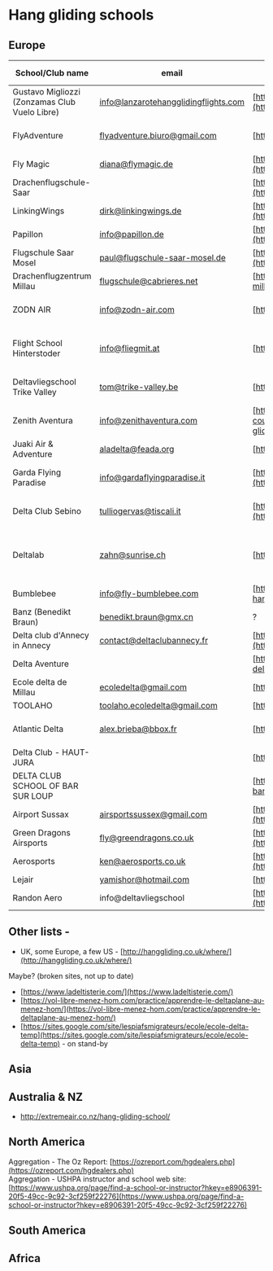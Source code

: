 # Hang gliding schools

Europe
-----

| School/Club name                       | email                         | website                                                                                                                                      | Country                    | Months of activity                            | Foot launch | Air tow/winch | Languages               | Restrictions                                |
| --------------------------------- | ----------------------------- | -------------------------------------------------------------------------------------------------------------------------------------------- | -------------------------- | --------------------------------------------- | ----------- | ------------- | ----------------------- | ------------------------------------------- |
| Gustavo Migliozzi (Zonzamas Club Vuelo Libre)                         | info@lanzarotehangglidingflights.com    | [https://lanzarotehangglidingflights.com/en/learn-to-fly/](https://lanzarotehangglidingflights.com/en/learn-to-fly/)         | Canary Islands (Lanzarote) | All year; Oct.-Mar. best                                             | yes         | no             | English, Spanish        |                                             |
| FlyAdventure                      | flyadventure.biuro@gmail.com  | [https://flyadventure.pl](https://flyadventure.pl)                                                                                           | Poland                     | March-October                                 | yes         | yes           | English, Polish, German |                                             |
| Fly Magic                         | diana@flymagic.de             | [https://www.flymagic.de/kurs/drachenfliegen-kurs/](https://www.flymagic.de/kurs/drachenfliegen-kurs/)                                       | Germany (Berlin)           | ?                                             | ?           | yes           | English, German         |                                             |
| Drachenflugschule-Saar            |                               | [https://www.drachenfliegen-lernen.de/home/ausbildung/](https://www.drachenfliegen-lernen.de/home/ausbildung/)                               | Germany                    | ?                                             | yes         | ?             | English, German         |                                             |
| LinkingWings                      | dirk@linkingwings.de          | [http://www.linkingwings.de/ausbildung/drachenfliegerausbildung.html](http://www.linkingwings.de/ausbildung/drachenfliegerausbildung.html)   | Germany                    | ?                                             | yes         | ?             | English, German         |                                             |
| Papillon                          | info@papillon.de              | [https://papillon.de/haengegleiter-kombikurs/](https://papillon.de/haengegleiter-kombikurs/)                                                 | Germany                    | ?                                             | yes         | ?             | English, German         |                                             |
| Flugschule Saar Mosel             | paul@flugschule-saar-mosel.de | [https://www.flugschule-saar-mosel.de/termine/](https://www.flugschule-saar-mosel.de/termine/)                                               | Germany                    | ?                                             | yes         | ?             | English, German         |                                             |
| Drachenflugzentrum Millau         | flugschule@cabrieres.net      | [https://drachenflugzentrum-millau.de/](https://drachenflugzentrum-millau.de/)                                                               | Germany                    | March-September                               | yes         | ?             | English, German         |                                             |
| ZODN AIR                          | info@zodn-air.com             | [https://zodn-air.com/](https://zodn-air.com/)                                                                                               | Germany (Garmisch-Partenkirchen) | March-September                         | yes         | no            | English, German         |                                             |
| Flight School Hinterstoder        | info@fliegmit.at              | [https://www.fliegmit.at/](https://www.fliegmit.at/)                                                                                         | Germany (Hinterstoder and Micheldorf) | ?                                  | yes         | no            | English, German         |                                             |
| Deltavliegschool Trike Valley     | tom@trike-valley.be           | [https://www.trike-valley.be/](https://www.trike-valley.be/)                                                                                 | Belgium (Benelux) & Alps   | ?                                             | yes         | yes           | ?                       |                                             |
| Zenith Aventura                   | info@zenithaventura.com       | [https://www.zenithaventura.com/en/hang-gliding/hang-gliding-courses/](https://www.zenithaventura.com/en/hang-gliding/hang-gliding-courses/) | Spain (Ager l, Catalunya)  | ?                                             | yes         | no            | English, Spanish        |                                             |
| Juaki Air & Adventure             | aladelta@feada.org            | [https://juakiair.es/](https://juakiair.es/)                                                                                                 | Spain                      | ?                                             | yes         | no            | English, Spanish        |                                             |
| Garda Flying Paradise             | info@gardaflyingparadise.it   | [https://gardaflyingparadise.it/en/flying-school/](https://gardaflyingparadise.it/en/flying-school/)                                         | Italy                      | ?                                             | yes         | ?             | English, Italian        | Only Italian students allowed               |
| Delta Club Sebino                 | tulliogervas@tiscali.it       | [https://www.deltaclubsebino.it/corsi-deltaplano](https://www.deltaclubsebino.it/corsi-deltaplano)                                           | Italy                      | ?                                             | yes         | no            | English, Italian        | Only Italian students allowed               |
| Deltalab                          | zahn@sunrise.ch               | [https://www.deltalab.ch/](https://www.deltalab.ch/)                                                                                         | Switzerland                | Training school: Sep.-Dec. ; Rest: year round | yes         | ?             | English                 |                                             |
| Bumblebee                         | info@fly-bumblebee.com        | [https://bumblebee-hanggliding.com/](https://bumblebee-hanggliding.com/)                                                                     | Switzerland                | Offseason (?)                                 | ?           | ?             | ?                       |                                             |
| Banz (Benedikt Braun)             | benedikt.braun@gmx.cn         | ?                                                                                                                                            | Switzerland                | ?                                             | yes         | no            | English, German         |                                             |
| Delta club d'Annecy in Annecy     | contact@deltaclubannecy.fr    | [http://www.deltaclubannecy.fr/ecole-delta-annecy/](http://www.deltaclubannecy.fr/ecole-delta-annecy/)                                       | France                     | ?                                             | yes         | ?             | French                  |                                             |
| Delta Aventure                    |                               | [https://www.ecole-deltaplane.com/](https://www.ecole-deltaplane.com/)                                                                       | France                     | ?                                             | yes         | ?             | French                  |                                             |
| Ecole delta de Millau             | ecoledelta@gmail.com          | [http://ecole-delta-millau.com/](http://ecole-delta-millau.com/)                                                                             | France                     | ?                                             | yes         | ?             | French                  |                                             |
| TOOLAHO                           | toolaho.ecoledelta@gmail.com  | [http://www.toolaho.fr/](http://www.toolaho.fr/)                                                                                             | France                     | ?                                             | yes         | ?             | French                  |                                             |
| Atlantic Delta                    | alex.brieba@bbox.fr           | [http://www.atlantiquedelta.fr/](http://www.atlantiquedelta.fr/)                                                                             | France                     | ?                                             | yes         | yes           | French, English         | Club with multiple instructors!             |
| Delta Club - HAUT-JURA            |                               | [http://www.deltaclubhautjura.org/](http://www.deltaclubhautjura.org/)                                                                       | France                     | ?                                             | yes         | ?             | French                  | Only on weekends                            |
| DELTA CLUB SCHOOL OF BAR SUR LOUP |                               | [https://deltaclub-barsurloup.fr/ecole/](https://deltaclub-barsurloup.fr/ecole/)                                                             | France                     | ?                                             | yes         | ?             | French                  | Not a pro school                            |
| Airport Sussax                    | airsportssussex@gmail.com     | [https://www.airsportssussex.co.uk/learning-to-hangglide](https://www.airsportssussex.co.uk/learning-to-hangglide)                             | UK                         | ?                                             | yes         | ?             | English                 |                                             |
| Green Dragons Airsports           | fly@greendragons.co.uk        | [https://greendragonsairsports.co.uk/hang-glider-training/](https://greendragonsairsports.co.uk/hang-glider-training/)                         | UK                         | ?                                             | yes         | ?             | English                 |                                             |
| Aerosports                        | ken@aerosports.co.uk          | [https://aerosports.co.uk/hanggliding-root/courses/](https://aerosports.co.uk/hanggliding-root/courses/)                                       | UK                         | ?                                             | yes         | ?             | English                 |                                             |
| Lejair                            | yamishor@hotmail.com          | [http://www.lejair.co.uk/](http://www.lejair.co.uk/)                                                                                           | UK                         | ?                                             | yes         | ?             | English                 |                                             |
| Randon Aero                       | info@deltavliegschool         | [https://www.deltavliegschool.com/](https://www.deltavliegschool.com/)                                                                         | Netherlands                | ?                                             | yes (offsite) | yes         | English                 |                                             |      


## Other lists - 
* UK, some Europe, a few US - [http://hanggliding.co.uk/where/](http://hanggliding.co.uk/where/)

Maybe? (broken sites, not up to date)
- [https://www.ladeltisterie.com/](https://www.ladeltisterie.com/)
- [https://vol-libre-menez-hom.com/practice/apprendre-le-deltaplane-au-menez-hom/](https://vol-libre-menez-hom.com/practice/apprendre-le-deltaplane-au-menez-hom/)
- [https://sites.google.com/site/lespiafsmigrateurs/ecole/ecole-delta-temp](https://sites.google.com/site/lespiafsmigrateurs/ecole/ecole-delta-temp) - on stand-by


Asia
-----

Australia & NZ
-----
* http://extremeair.co.nz/hang-gliding-school/

North America
-----
Aggregation - The Oz Report: [https://ozreport.com/hgdealers.php](https://ozreport.com/hgdealers.php)  
Aggregation - USHPA instructor and school web site: [https://www.ushpa.org/page/find-a-school-or-instructor?hkey=e8906391-20f5-49cc-9c92-3cf259f22276](https://www.ushpa.org/page/find-a-school-or-instructor?hkey=e8906391-20f5-49cc-9c92-3cf259f22276)  

South America
-----

Africa
-----
